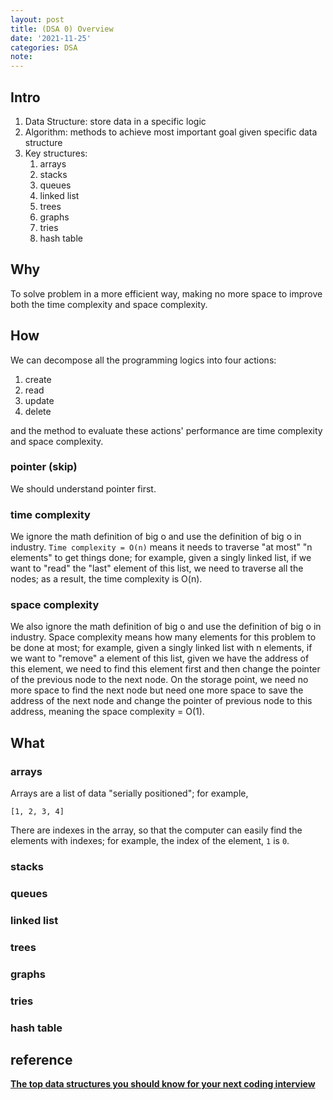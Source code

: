 ```yaml
---
layout: post
title: (DSA 0) Overview
date: '2021-11-25'
categories: DSA
note:
---
```


## Intro

1. Data Structure: store data in a specific logic
2. Algorithm: methods to achieve most important goal given specific data structure
3. Key structures:
   1. arrays
   2. stacks
   3. queues
   4. linked list
   5. trees
   6. graphs
   7. tries
   8. hash table

## Why

To solve problem in a more efficient way, making no more space to improve both the time complexity and space complexity.

## How

We can decompose all the programming logics into four actions:

1. create
2. read
3. update
4. delete

and the method to evaluate these actions' performance are time complexity and space complexity.

### pointer (skip)

We should understand pointer first.

### time complexity

We ignore the math definition of big o and use the definition of big o in industry. `Time complexity = O(n)` means it needs to traverse "at most" "n elements" to get things done; for example, given a singly linked list, if we want to "read" the "last" element of this list, we need to traverse all the nodes; as a result, the time complexity is O(n).

### space complexity

We also ignore the math definition of big o and use the definition of big o in industry. Space complexity means how many elements for this problem to be done at most; for example, given a singly linked list with n elements, if we want to "remove" a element of this list, given we have the address of this element, we need to find this element first and then change the pointer of the previous node to the next node. On the storage point, we need no more space to find the next node but need one more space to save the address of the next node and change the pointer of previous node to this address, meaning the space complexity = O(1).

## What

### arrays

Arrays are a list of data "serially positioned"; for example,

```golang
[1, 2, 3, 4]
```

There are indexes in the array, so that the computer can easily find the elements with indexes; for example, the index of the element, `1` is `0`.



### stacks

### queues

### linked list

### trees

### graphs

### tries

### hash table

## reference

[**The top data structures you should know for your next coding interview**](https://www.freecodecamp.org/news/the-top-data-structures-you-should-know-for-your-next-coding-interview-36af0831f5e3/)
